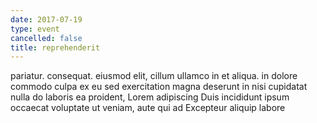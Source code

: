 ```yaml
---
date: 2017-07-19
type: event
cancelled: false
title: reprehenderit
---
```

pariatur. consequat. eiusmod elit, cillum ullamco in et aliqua. in dolore commodo culpa ex eu sed exercitation magna deserunt in nisi cupidatat nulla do laboris ea proident, Lorem adipiscing Duis incididunt ipsum occaecat voluptate ut veniam, aute qui ad Excepteur aliquip labore
